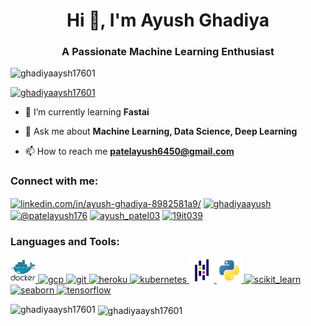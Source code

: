 <h1 align="center">Hi 👋, I'm Ayush Ghadiya</h1>
<h3 align="center">A Passionate Machine Learning Enthusiast</h3>

<p align="left"> <img src="https://komarev.com/ghpvc/?username=ghadiyaaysh17601&label=Profile%20views&color=0e75b6&style=flat" alt="ghadiyaaysh17601" /> </p>

<p align="left"> <a href="https://github.com/ryo-ma/github-profile-trophy"><img src="https://github-profile-trophy.vercel.app/?username=ghadiyaaysh17601" alt="ghadiyaaysh17601" /></a> </p>

- 🌱 I’m currently learning **Fastai**

- 💬 Ask me about **Machine Learning, Data Science, Deep Learning**

- 📫 How to reach me **patelayush6450@gmail.com**

<h3 align="left">Connect with me:</h3>
<p align="left">
<a href="https://linkedin.com/in/linkedin.com/in/ayush-ghadiya-8982581a9/" target="blank"><img align="center" src="https://raw.githubusercontent.com/rahuldkjain/github-profile-readme-generator/master/src/images/icons/Social/linked-in-alt.svg" alt="linkedin.com/in/ayush-ghadiya-8982581a9/" height="30" width="40" /></a>
<a href="https://kaggle.com/ghadiyaayush" target="blank"><img align="center" src="https://raw.githubusercontent.com/rahuldkjain/github-profile-readme-generator/master/src/images/icons/Social/kaggle.svg" alt="ghadiyaayush" height="30" width="40" /></a>
<a href="https://medium.com/@patelayush176" target="blank"><img align="center" src="https://raw.githubusercontent.com/rahuldkjain/github-profile-readme-generator/master/src/images/icons/Social/medium.svg" alt="@patelayush176" height="30" width="40" /></a>
<a href="https://www.codechef.com/users/ayush_patel03" target="blank"><img align="center" src="https://cdn.jsdelivr.net/npm/simple-icons@3.1.0/icons/codechef.svg" alt="ayush_patel03" height="30" width="40" /></a>
<a href="https://www.hackerrank.com/19it039" target="blank"><img align="center" src="https://raw.githubusercontent.com/rahuldkjain/github-profile-readme-generator/master/src/images/icons/Social/hackerrank.svg" alt="19it039" height="30" width="40" /></a>
</p>

<h3 align="left">Languages and Tools:</h3>
<p align="left"> <a href="https://www.docker.com/" target="_blank" rel="noreferrer"> <img src="https://raw.githubusercontent.com/devicons/devicon/master/icons/docker/docker-original-wordmark.svg" alt="docker" width="40" height="40"/> </a> <a href="https://cloud.google.com" target="_blank" rel="noreferrer"> <img src="https://www.vectorlogo.zone/logos/google_cloud/google_cloud-icon.svg" alt="gcp" width="40" height="40"/> </a> <a href="https://git-scm.com/" target="_blank" rel="noreferrer"> <img src="https://www.vectorlogo.zone/logos/git-scm/git-scm-icon.svg" alt="git" width="40" height="40"/> </a> <a href="https://heroku.com" target="_blank" rel="noreferrer"> <img src="https://www.vectorlogo.zone/logos/heroku/heroku-icon.svg" alt="heroku" width="40" height="40"/> </a> <a href="https://kubernetes.io" target="_blank" rel="noreferrer"> <img src="https://www.vectorlogo.zone/logos/kubernetes/kubernetes-icon.svg" alt="kubernetes" width="40" height="40"/> </a> <a href="https://pandas.pydata.org/" target="_blank" rel="noreferrer"> <img src="https://raw.githubusercontent.com/devicons/devicon/2ae2a900d2f041da66e950e4d48052658d850630/icons/pandas/pandas-original.svg" alt="pandas" width="40" height="40"/> </a> <a href="https://www.python.org" target="_blank" rel="noreferrer"> <img src="https://raw.githubusercontent.com/devicons/devicon/master/icons/python/python-original.svg" alt="python" width="40" height="40"/> </a> <a href="https://scikit-learn.org/" target="_blank" rel="noreferrer"> <img src="https://upload.wikimedia.org/wikipedia/commons/0/05/Scikit_learn_logo_small.svg" alt="scikit_learn" width="40" height="40"/> </a> <a href="https://seaborn.pydata.org/" target="_blank" rel="noreferrer"> <img src="https://seaborn.pydata.org/_images/logo-mark-lightbg.svg" alt="seaborn" width="40" height="40"/> </a> <a href="https://www.tensorflow.org" target="_blank" rel="noreferrer"> <img src="https://www.vectorlogo.zone/logos/tensorflow/tensorflow-icon.svg" alt="tensorflow" width="40" height="40"/> </a> </p>

<p><img align="left" src="https://github-readme-stats.vercel.app/api/top-langs?username=ghadiyaaysh17601&show_icons=true&locale=en&layout=compact" alt="ghadiyaaysh17601" /></p>

<p>&nbsp;<img align="center" src="https://github-readme-stats.vercel.app/api?username=ghadiyaaysh17601&show_icons=true&locale=en" alt="ghadiyaaysh17601" /></p>
